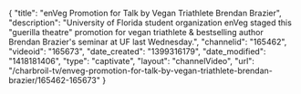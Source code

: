 {
    "title": "enVeg Promotion for Talk by Vegan Triathlete Brendan Brazier",
    "description": "University of Florida student organization enVeg staged this \"guerilla theatre\" promotion for vegan triathlete & bestselling author Brendan Brazier's seminar at UF last Wednesday.",
    "channelid": "165462",
    "videoid": "165673",
    "date_created": "1399316179",
    "date_modified": "1418181406",
    "type": "captivate",
    "layout": "channelVideo",
    "url": "\/charbroil-tv\/enveg-promotion-for-talk-by-vegan-triathlete-brendan-brazier\/165462-165673"
}